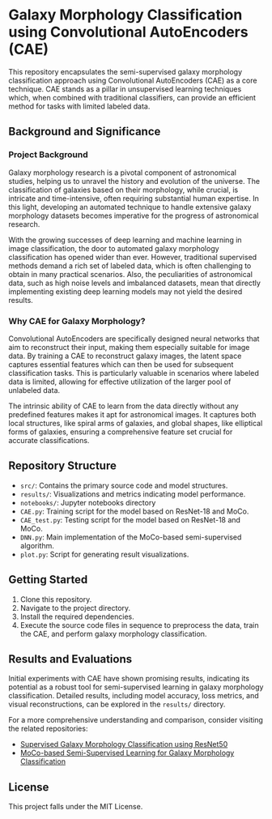 # Galaxy Morphology Classification using Convolutional AutoEncoders (CAE)

This repository encapsulates the semi-supervised galaxy morphology classification approach using Convolutional AutoEncoders (CAE) as a core technique. CAE stands as a pillar in unsupervised learning techniques which, when combined with traditional classifiers, can provide an efficient method for tasks with limited labeled data.

## Background and Significance

### Project Background

Galaxy morphology research is a pivotal component of astronomical studies, helping us to unravel the history and evolution of the universe. The classification of galaxies based on their morphology, while crucial, is intricate and time-intensive, often requiring substantial human expertise. In this light, developing an automated technique to handle extensive galaxy morphology datasets becomes imperative for the progress of astronomical research.

With the growing successes of deep learning and machine learning in image classification, the door to automated galaxy morphology classification has opened wider than ever. However, traditional supervised methods demand a rich set of labeled data, which is often challenging to obtain in many practical scenarios. Also, the peculiarities of astronomical data, such as high noise levels and imbalanced datasets, mean that directly implementing existing deep learning models may not yield the desired results.

### Why CAE for Galaxy Morphology?

Convolutional AutoEncoders are specifically designed neural networks that aim to reconstruct their input, making them especially suitable for image data. By training a CAE to reconstruct galaxy images, the latent space captures essential features which can then be used for subsequent classification tasks. This is particularly valuable in scenarios where labeled data is limited, allowing for effective utilization of the larger pool of unlabeled data.

The intrinsic ability of CAE to learn from the data directly without any predefined features makes it apt for astronomical images. It captures both local structures, like spiral arms of galaxies, and global shapes, like elliptical forms of galaxies, ensuring a comprehensive feature set crucial for accurate classifications.

## Repository Structure
- `src/`: Contains the primary source code and model structures.
- `results/`: Visualizations and metrics indicating model performance.
- `notebooks/`: Jupyter notebooks directory
- `CAE.py`: Training script for the model based on ResNet-18 and MoCo.
- `CAE_test.py`: Testing script for the model based on ResNet-18 and MoCo.
- `DNN.py`: Main implementation of the MoCo-based semi-supervised algorithm.
- `plot.py`: Script for generating result visualizations.

## Getting Started

1. Clone this repository.
2. Navigate to the project directory.
3. Install the required dependencies.
4. Execute the source code files in sequence to preprocess the data, train the CAE, and perform galaxy morphology classification.

## Results and Evaluations

Initial experiments with CAE have shown promising results, indicating its potential as a robust tool for semi-supervised learning in galaxy morphology classification. Detailed results, including model accuracy, loss metrics, and visual reconstructions, can be explored in the `results/` directory.

For a more comprehensive understanding and comparison, consider visiting the related repositories:
- [Supervised Galaxy Morphology Classification using ResNet50](https://github.com/Amordia/GalaxyMorphology-ResNet50.git)
- [MoCo-based Semi-Supervised Learning for Galaxy Morphology Classification](https://github.com/Amordia/GalaxyMorphology-MoCo.git)

## License

This project falls under the MIT License.
